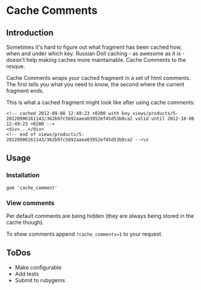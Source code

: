 # Cache Comments

## Introduction
Sometimes it's hard to figure out what fragment has been cached how, when and under which key. Russian Doll caching - as awesome as it is - doesn't help making caches more maintainable. Cache Comments to the resque.

Cache Comments wraps your cached fragment in a set of html comments. The first tells you what you need to know, the second where the current fragment ends.

This is what a cached fragment might look like after using cache comments:

	<!-- cached 2012-09-08 12:49:23 +0200 with key views/products/5-20120906161143/362b97c5692aaea03952ef45d53b8ca2 valid until 2012-10-06 12:49:23 +0200 -->
	<div>...</div>
	<!-- end of views/products/5-20120906161143/362b97c5692aaea03952ef45d53b8ca2 -->\n


## Usage

### Installation

	gem 'cache_comment'
	
### View comments
Per default comments are being hidden (they are always being stored in the cache though).

To show comments append `?cache_comments=1` to your request.


## ToDos
* Make configurable
* Add tests
* Submit to rubygems
